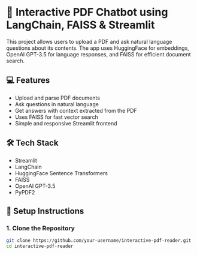 # 📘 Interactive PDF Chatbot using LangChain, FAISS & Streamlit

This project allows users to upload a PDF and ask natural language questions about its contents. The app uses HuggingFace for embeddings, OpenAI GPT-3.5 for language responses, and FAISS for efficient document search.

## 💻 Features

- Upload and parse PDF documents
- Ask questions in natural language
- Get answers with context extracted from the PDF
- Uses FAISS for fast vector search
- Simple and responsive Streamlit frontend

## 🛠️ Tech Stack

- Streamlit
- LangChain
- HuggingFace Sentence Transformers
- FAISS
- OpenAI GPT-3.5
- PyPDF2

## 🚀 Setup Instructions

### 1. Clone the Repository
```bash
git clone https://github.com/your-username/interactive-pdf-reader.git
cd interactive-pdf-reader
